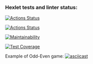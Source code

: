 ### Hexlet tests and linter status:
[![Actions Status](https://github.com/skymagenta/python-project-lvl1/workflows/hexlet-check/badge.svg)](https://github.com/skymagenta/python-project-lvl1/actions)

[![Actions Status](https://github.com/skymagenta/python-project-lvl1/workflows/lint-checks/badge.svg)](https://github.com/skymagenta/python-project-lvl1/actions/workflows/lint-check.yml)

[![Maintainability](https://api.codeclimate.com/v1/badges/a99a88d28ad37a79dbf6/maintainability)](https://codeclimate.com/github/skymagenta/python-project-lvl1/maintainability)

[![Test Coverage](https://api.codeclimate.com/v1/badges/a99a88d28ad37a79dbf6/test_coverage)](https://codeclimate.com/github/skymagenta/python-project-lvl1/test_coverage)

Example of Odd-Even game:
[![asciicast](https://asciinema.org/a/Y8WyF0bbzi3WMVsNakxCtYQc2.svg)](https://asciinema.org/a/Y8WyF0bbzi3WMVsNakxCtYQc2)